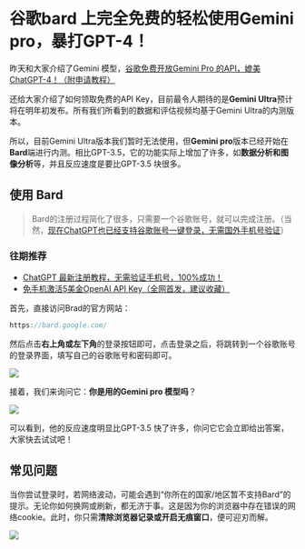 # 谷歌bard 上完全免费的轻松使用Gemini pro，暴打GPT-4！

昨天和大家介绍了Gemini 模型，[谷歌免费开放Gemini Pro 的API，媲美ChatGPT-4！（附申请教程）](https://mp.weixin.qq.com/s/9soFBK_won8nBNXLokHyKg)

还给大家介绍了如何领取免费的API Key，目前最令人期待的是**Gemini Ultra**预计将在明年初发布。所有我们所看到的数据和评估视频均基于Gemini Ultra的内测版本。

所以，目前Gemini Ultra版本我们暂时无法使用，但**Gemini pro**版本已经开始在**Bard**端进行内测。相比GPT-3.5，它的功能实际上增加了许多，如**数据分析和图像分析**等，并且反应速度是要比GPT-3.5 块很多。

## 使用 Bard

> Bard的注册过程简化了很多，只需要一个谷歌账号，就可以完成注册。（当然，[现在ChatGPT也已经支持谷歌账号一键登录，无需国外手机号验证](https://mp.weixin.qq.com/s/wqaRPMi-mqt0vnXZFgzAEQ)）

### 往期推荐

+ [ChatGPT 最新注册教程，无需验证手机号，100%成功！](https://mp.weixin.qq.com/s/wqaRPMi-mqt0vnXZFgzAEQ)
+ [免手机激活5美金OpenAI API Key（全网首发，建议收藏）](https://mp.weixin.qq.com/s/5C5ysNhOr50TXTOrnCvRng)

首先，直接访问Brad的官方网站：

````go 
https://bard.google.com/
````

然后点击**右上角或左下角**的登录按钮即可，点击登录之后，将跳转到一个谷歌账号的登录界面，填写自己的谷歌账号和密码即可。

![](https://billy.taoxiaoxin.club/md/2023/12/657eae6058f750a67836e936.png)

接着，我们来询问它：**你是用的Gemini pro 模型吗**？

![](https://billy.taoxiaoxin.club/md/2023/12/657eaf33232e7e7dc5ae4c7b.png)

可以看到，他的反应速度明显比GPT-3.5 快了许多，你问它它会立即给出答案，大家快去试试吧！

## 常见问题

当你尝试登录时，若网络波动，可能会遇到“你所在的国家/地区暂不支持Bard”的提示。无论你如何换网或刷新，都无济于事。这是因为你的浏览器中存在错误的网络cookie。此时，你只需**清除浏览器记录或开启无痕窗口**，便可迎刃而解。

![](https://billy.taoxiaoxin.club/md/2023/12/657eae9e063b0e5a9b507bec.png)
